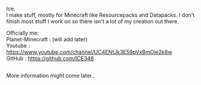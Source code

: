 Ice.  
I make stuff, mostly for Minecraft like Resourcepacks and Datapacks. I don't finish most stuff I work on so there isn't a lot of my creation out there.  

Officially me:  
Planet-Minecraft  :  (will add later)  
Youtube           :  https://www.youtube.com/channel/UC4ENtJk3E59pVxBmOie2k8w  
GitHub            :  https://github.com/ICE346  

##
More information might come later..

<!---
Isenfrost/Isenfrost is a ✨ special ✨ repository because its `README.md` (this file) appears on your GitHub profile.
You can click the Preview link to take a look at your changes.
--->
